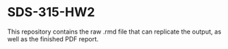 # SDS-315-HW2

This repository contains the raw .rmd file that can replicate the output, as well as the finished PDF report.
